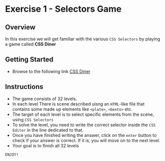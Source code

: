 # Exercise 1 - Selectors Game

## Overview
In this exercise we will get familiar with the various `CSS Selectors` by playing a game called **CSS Diner**

## Getting Started
* Browse to the following link [CSS Diner](https://flukeout.github.io/)

## Instructions
- The game consists of 32 levels.
- In each level There is scene described uisng an `HTML`-like file that contains some made up elements like `<plate>`, `<bento>` etc. 
- The target of each level is to select specific elements from the scene, using `CSS Selectors`
- To solve the level, you need to write the correct selector inside the `CSS Editor` in the line dedicated to that.
- Once you have finished writing the answer, click on the `enter` button to check if your answer is correct. If it is, you will move on to the next level.
- Your goal is to finish all 32 levels

~~~
ENJOY!
~~~